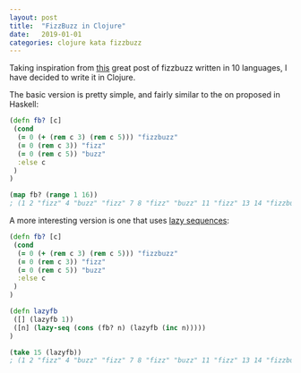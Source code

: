 ```yaml
---
layout: post
title:  "FizzBuzz in Clojure"
date:   2019-01-01
categories: clojure kata fizzbuzz
---
```


Taking inspiration from [this](http://iolivia.me/posts/fizzbuzz-in-10-languages/) great post of fizzbuzz written in 10 languages, I have decided to write it in Clojure.

The basic version is pretty simple, and fairly similar to the on proposed in Haskell:

```clojure
(defn fb? [c]
 (cond
  (= 0 (+ (rem c 3) (rem c 5))) "fizzbuzz"
  (= 0 (rem c 3)) "fizz"
  (= 0 (rem c 5)) "buzz"
  :else c
 )
)

(map fb? (range 1 16))
; (1 2 "fizz" 4 "buzz" "fizz" 7 8 "fizz" "buzz" 11 "fizz" 13 14 "fizzbuzz")
```

A more interesting version is one that uses [lazy sequences](https://clojure.org/reference/lazy):

```clojure
(defn fb? [c]
 (cond
  (= 0 (+ (rem c 3) (rem c 5))) "fizzbuzz"
  (= 0 (rem c 3)) "fizz"
  (= 0 (rem c 5)) "buzz"
  :else c
 )
)

(defn lazyfb 
 ([] (lazyfb 1))
 ([n] (lazy-seq (cons (fb? n) (lazyfb (inc n)))))
)

(take 15 (lazyfb))
; (1 2 "fizz" 4 "buzz" "fizz" 7 8 "fizz" "buzz" 11 "fizz" 13 14 "fizzbuzz")
```

